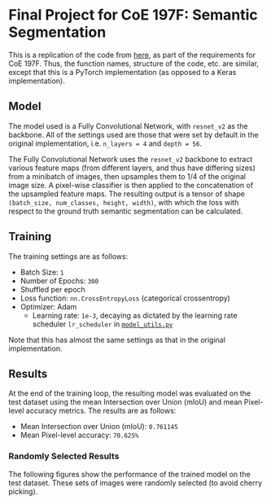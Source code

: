 # Final Project for CoE 197F: Semantic Segmentation

This is a replication of the code from [here](https://github.com/PacktPublishing/Advanced-Deep-Learning-with-Keras/tree/master/chapter12-segmentation),
as part of the requirements for CoE 197F. Thus, the function names,
structure of the code, etc. are similar, except that this is a
PyTorch implementation (as opposed to a Keras implementation).


## Model

The model used is a  Fully Convolutional Network, with `resnet_v2` as the
backbone. All of the settings used are those that were set by default in
the original implementation, i.e. `n_layers = 4` and `depth = 56`.

The Fully Convolutional Network uses the `resnet_v2` backbone to  extract
various feature maps (from different layers, and thus have differing sizes)
from a minibatch of images, then upsamples them to 1/4 of the original
image size. A pixel-wise classifier is then applied to the concatenation of
the upsampled feature maps. The resulting output is a tensor of shape
`(batch_size, num_classes, height, width)`, with which the loss with respect
to the ground truth semantic segmentation can be calculated.


## Training

The training settings are as follows:
- Batch Size: `1`
- Number of Epochs: `300`
- Shuffled per epoch
- Loss function: `nn.CrossEntropyLoss` (categorical crossentropy)
- Optimizer: Adam
	- Learning rate: `1e-3`, decaying as dictated by the learning rate
		scheduler `lr_scheduler` in [`model_utils.py`](model_utils.py)

Note that this has almost the same settings as that in the original
implementation.


## Results

At the end of the training loop, the resulting model was evaluated on the test
dataset using the mean Intersection over Union (mIoU) and mean Pixel-level
accuracy metrics. The results are as follows:

- Mean Intersection over Union (mIoU): `0.761145`
- Mean Pixel-level accuracy: `70.625%`

### Randomly Selected Results

The following figures show the performance of the trained model on the test
dataset. These sets of images were randomly selected (to avoid cherry picking).
